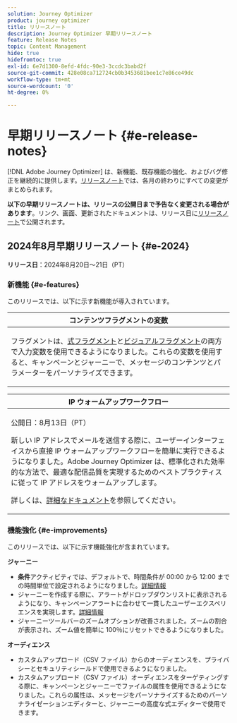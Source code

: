 ```yaml
---
solution: Journey Optimizer
product: journey optimizer
title: リリースノート
description: Journey Optimizer 早期リリースノート
feature: Release Notes
topic: Content Management
hide: true
hidefromtoc: true
exl-id: 6e7d1300-8efd-4fdc-90e3-3ccdc3babd2f
source-git-commit: 428e08ca712724cb0b3453681bee1c7e86ce49dc
workflow-type: tm+mt
source-wordcount: '0'
ht-degree: 0%

---
```


# 早期リリースノート {#e-release-notes}

[!DNL Adobe Journey Optimizer] は、新機能、既存機能の強化、およびバグ修正を継続的に提供します。[リリースノート](release-notes.md)では、各月の終わりにすべての変更がまとめられます。

**以下の早期リリースノートは、リリースの公開日まで予告なく変更される場合があります**。リンク、画面、更新されたドキュメントは、リリース日に[リリースノート](release-notes.md)で公開されます。

## 2024年8月早期リリースノート {#e-2024}

**リリース日**：2024年8月20日～21日（PT）

### 新機能 {#e-features}

このリリースでは、以下に示す新機能が導入されています。

<table>
<thead>
<tr>
<th><strong>コンテンツフラグメントの変数</strong><br/></th>
</tr>
</thead>
<tbody>
<tr>
<td>
<p>フラグメントは、<a href="../personalization/use-expression-fragments.md">式フラグメント</a>と<a href="../email/use-visual-fragments.md">ビジュアルフラグメント</a>の両方で入力変数を使用できるようになりました。これらの変数を使用すると、キャンペーンとジャーニーで、メッセージのコンテンツとパラメーターをパーソナライズできます。</p>
</p>
</td>
</tr>
</tbody>
</table>

<table>
<thead>
<tr>
<th><strong>IP ウォームアップワークフロー</strong><br/></th>
</tr>
</thead>
<tbody>
<tr>
<td>
<p>公開日：8月13日（PT）</p>
<p>新しい IP アドレスでメールを送信する際に、ユーザーインターフェイスから直接 IP ウォームアップワークフローを簡単に実行できるようになりました。Adobe Journey Optimizer は、標準化された効率的な方法で、最適な配信品質を実現するためのベストプラクティスに従って IP アドレスをウォームアップします。</p>
<p>詳しくは、<a href="../configuration/ip-warmup-gs.md">詳細なドキュメント</a>を参照してください。</p>
</td>
</tr>
</tbody>
</table>

<!--table>
<thead>
<tr>
<th><strong>Extended personalization data - Beta</strong><br/></th>
</tr>
</thead>
<tbody>
<tr>
<td>
<p>You can now lookup and fetch data values within Adobe Experience Platform datasets, and use these values to build conditions in Adobe Journey Optimizer. You can leverage data from a lookup dataset when a relationship has been defined using an attribute inside of an array of objects. You can specify non-profile enabled datasets for lookup. Once enabled, you can use a profile attribute as a join key to the specified dataset to retrive further data for personalization.</p>
<p>This capability is currently available as a public beta.</p>
</td>
</tr>
</tbody>
</table-->

### 機能強化 {#e-improvements}

このリリースでは、以下に示す機能強化が含まれています。

**ジャーニー**

* **条件**&#x200B;アクティビティでは、デフォルトで、時間条件が 00:00 から 12:00 までの時間単位で設定されるようになりました。[詳細情報](../building-journeys/condition-activity.md#time_condition)
* ジャーニーを作成する際に、アラートがドロップダウンリストに表示されるようになり、キャンペーンアラートに合わせて一貫したユーザーエクスペリエンスを実現します。[詳細情報](../building-journeys/troubleshooting.md#checking-for-errors-before-testing)
* ジャーニーツールバーのズームオプションが改善されました。ズームの割合が表示され、ズーム値を簡単に 100％にリセットできるようになりました。

**オーディエンス**

* カスタムアップロード（CSV ファイル）からのオーディエンスを、プライバシーとセキュリティシールドで使用できるようになりました。
* カスタムアップロード（CSV ファイル）オーディエンスをターゲティングする際に、キャンペーンとジャーニーでファイルの属性を使用できるようになりました。これらの属性は、メッセージをパーソナライズするためのパーソナライゼーションエディターと、ジャーニーの高度な式エディターで使用できます。


<!--
**Push channel**

* You can now add your mobile application push credentials inside Adobe Journey Optimizer channel configuration settings. Creating an App surface in Adobe Experience Platform Data Collection is no longer required.-->

<!--* The `event-id` condition is now automatically filled during test mode. -->

<!--**SMS channel**

* You can now modify existing SMS configurations.-->

<!--
**In-app channel**

* Expression fragments are now available for the In-app channel.-->
